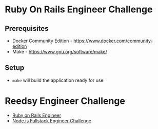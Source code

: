 # Ruby On Rails Engineer Challenge

## Prerequisites

* Docker Community Edition - https://www.docker.com/community-edition
* Make - https://www.gnu.org/software/make/

## Setup

* `make` will build the application ready for use

# Reedsy Engineer Challenge

* [Ruby on Rails Engineer](ruby-on-rails-engineer.md)
* [Node.js Fullstack Engineer Challenge](node-fullstack.md)
